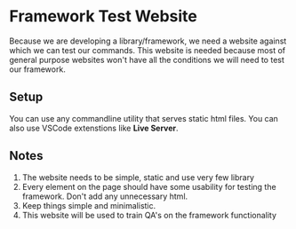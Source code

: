 # Framework Test Website

Because we are developing a library/framework, we need a website against which we can test our commands. This website is needed because most of general purpose websites won't have all the conditions we will need to test our framework.

## Setup
You can use any commandline utility that serves static html files. You can also use VSCode extenstions like **Live Server**.

## Notes
1. The website needs to be simple, static and use very few library
2. Every element on the page should have some usability for testing the framework. Don't add any unnecessary html.
3. Keep things simple and minimalistic.
4. This website will be used to train QA's on the framework functionality
